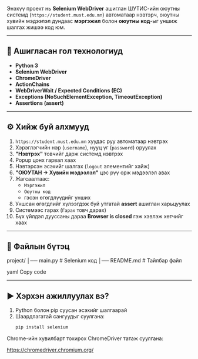 Энэхүү проект нь **Selenium WebDriver** ашиглан ШУТИС-ийн оюутны системд (`https://student.must.edu.mn`) автоматаар нэвтэрч, оюутны хувийн мэдээлэл дундаас **мэргэжил** болон **оюутны код**-ыг уншиж шалгах жишээ код юм.

---

## 📌 Ашигласан гол технологиуд
- **Python 3**
- **Selenium WebDriver**
- **ChromeDriver**
- **ActionChains**
- **WebDriverWait / Expected Conditions (EC)**
- **Exceptions (NoSuchElementException, TimeoutException)**
- **Assertions (assert)**

---

## ⚙️ Хийж буй алхмууд
1. `https://student.must.edu.mn` хуудас руу автоматаар нэвтрэх
2. Хэрэглэгчийн нэр (`username`), нууц үг (`password`) оруулах
3. **"Нэвтрэх"** товчийг дарж системд нэвтрэх
4. Popup цонх гарвал хаах
5. Нэвтэрсэн эсэхийг шалгах (`logout` элементийг хайж)
6. **"ОЮУТАН → Хувийн мэдээлэл"** цэс рүү орж мэдээлэл авах
7. Жагсаалтаас:
   - `Мэргэжил`
   - `Оюутны код`  
   - гэсэн өгөгдлүүдийг унших
8. Уншсан өгөгдлийг хүлээгдэж буй утгатай **assert** ашиглан харьцуулах
9. Системээс гарах (`Гарах` товч дарах)
10. Бүх үйлдэл дууссаны дараа **Browser is closed** гэж хэвлэж хөтчийг хаах

---

## 📂 Файлын бүтэц
project/
│── main.py # Selenium код
│── README.md # Тайлбар файл

yaml
Copy code

---

## ▶️ Хэрхэн ажиллуулах вэ?
1. Python болон pip суусан эсэхийг шалгаарай
2. Шаардлагатай сангуудыг суулгана:
   ```bash
   pip install selenium
Chrome-ийн хувилбарт тохирох ChromeDriver татаж суулгана:

https://chromedriver.chromium.org/
